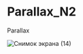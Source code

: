 # Parallax_N2
Parallax 

![Снимок экрана (14)](https://github.com/Arisanerz/Parallax_N2/assets/138304850/c53e391f-048d-42dc-9564-268cdfc002d5)
